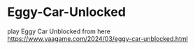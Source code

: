 # Eggy-Car-Unlocked
play Eggy Car Unblocked  from here https://www.yaagame.com/2024/03/eggy-car-unblocked.html
